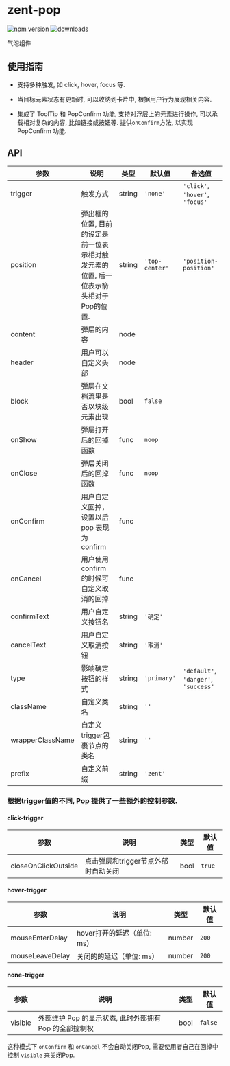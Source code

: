 # zent-pop

[![npm version](https://img.shields.io/npm/v/zent-pop.svg?style=flat)](https://www.npmjs.com/package/zent-pop) [![downloads](https://img.shields.io/npm/dt/zent-pop.svg)](https://www.npmjs.com/package/zent-pop)

气泡组件

## 使用指南

-   支持多种触发, 如 click, hover, focus 等.

-   当目标元素状态有更新时, 可以收纳到卡片中, 根据用户行为展现相关内容.

-   集成了 ToolTip 和 PopConfirm 功能, 支持对浮层上的元素进行操作, 可以承载相对复杂的内容, 比如链接或按钮等. 提供`onConfirm`方法, 以实现 PopConfirm 功能.

## API

| 参数               | 说明                                              | 类型     | 默认值            | 备选值                                  |
| ---------------- | ----------------------------------------------- | ------ | -------------- | ------------------------------------ |
| trigger          | 触发方式                                            | string | `'none'`       | `'click'`, `'hover'`, `'focus'`      |
| position         | 弹出框的位置, 目前的设定是前一位表示相对触发元素的位置, 后一位表示箭头相对于Pop的位置. | string | `'top-center'` | `'position-position'`                |
| content          | 弹层的内容                                           | node   |                |                                      |
| header           | 用户可以自定义头部                                       | node   |                |                                      |
| block            | 弹层在文档流里是否以块级元素出现                                | bool   | `false`        |                                      |
| onShow           | 弹层打开后的回掉函数                                      | func   | `noop`         |                                      |
| onClose          | 弹层关闭后的回掉函数                                      | func   | `noop`         |                                      |
| onConfirm        | 用户自定义回掉，设置以后pop 表现为confirm                      | func   |                |                                      |
| onCancel         | 用户使用 confirm 的时候可自定义取消的回掉                       | func   |                |                                      |
| confirmText      | 用户自定义按钮名                                        | string | `'确定'`         |                                      |
| cancelText       | 用户自定义取消按钮                                       | string | `'取消'`         |                                      |
| type             | 影响确定按钮的样式                                       | string | `'primary'`    | `'default'`, `'danger'`, `'success'` |
| className        | 自定义类名                                           | string | `''`           |                                      |
| wrapperClassName | 自定义trigger包裹节点的类名                               | string | `''`           |                                      |
| prefix           | 自定义前缀                                           | string | `'zent'`       |                                      |

### 根据trigger值的不同, Pop 提供了一些额外的控制参数.

#### click-trigger

| 参数                  | 说明                    | 类型   | 默认值    |
| ------------------- | --------------------- | ---- | ------ |
| closeOnClickOutside | 点击弹层和trigger节点外部时自动关闭 | bool | `true` |

#### hover-trigger

| 参数              | 说明                 | 类型     | 默认值   |
| --------------- | ------------------ | ------ | ----- |
| mouseEnterDelay | hover打开的延迟（单位: ms） | number | `200` |
| mouseLeaveDelay | 关闭的的延迟（单位: ms）     | number | `200` |

#### none-trigger

| 参数      | 说明                                | 类型   | 默认值     |
| ------- | --------------------------------- | ---- | ------- |
| visible | 外部维护 Pop 的显示状态, 此时外部拥有 Pop 的全部控制权 | bool | `false` |

这种模式下 `onConfirm` 和 `onCancel` 不会自动关闭Pop, 需要使用者自己在回掉中控制 `visible` 来关闭Pop.
